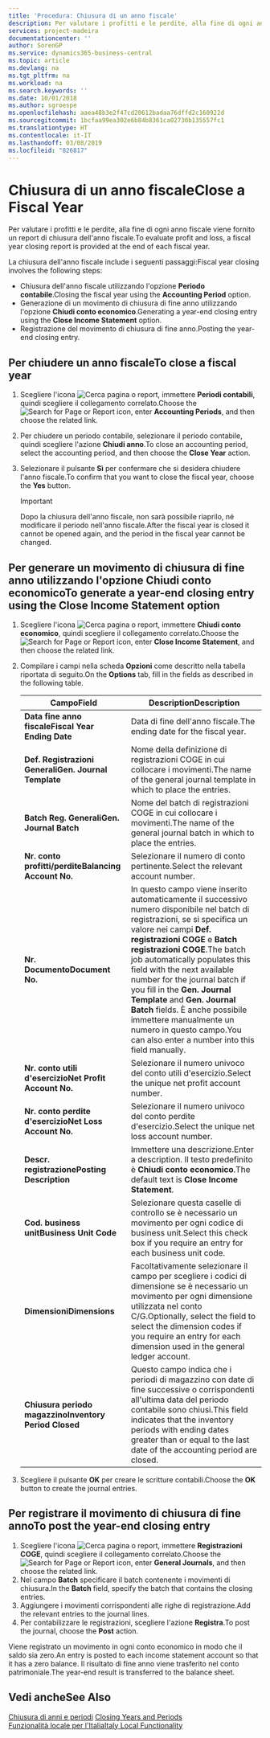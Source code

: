 ```yaml
---
title: 'Procedura: Chiusura di un anno fiscale'
description: Per valutare i profitti e le perdite, alla fine di ogni anno fiscale viene fornito un report di chiusura dell'anno fiscale.
services: project-madeira
documentationcenter: ''
author: SorenGP
ms.service: dynamics365-business-central
ms.topic: article
ms.devlang: na
ms.tgt_pltfrm: na
ms.workload: na
ms.search.keywords: ''
ms.date: 10/01/2018
ms.author: sgroespe
ms.openlocfilehash: aaea48b3e2f47cd20612badaa76dffd2c160922d
ms.sourcegitcommit: 1bcfaa99ea302e6b84b8361ca02730b135557fc1
ms.translationtype: HT
ms.contentlocale: it-IT
ms.lasthandoff: 03/08/2019
ms.locfileid: "826817"
---
```

# <a name="close-a-fiscal-year"></a><span data-ttu-id="64b26-103">Chiusura di un anno fiscale</span><span class="sxs-lookup"><span data-stu-id="64b26-103">Close a Fiscal Year</span></span>
<span data-ttu-id="64b26-104">Per valutare i profitti e le perdite, alla fine di ogni anno fiscale viene fornito un report di chiusura dell'anno fiscale.</span><span class="sxs-lookup"><span data-stu-id="64b26-104">To evaluate profit and loss, a fiscal year closing report is provided at the end of each fiscal year.</span></span>  

<span data-ttu-id="64b26-105">La chiusura dell'anno fiscale include i seguenti passaggi:</span><span class="sxs-lookup"><span data-stu-id="64b26-105">Fiscal year closing involves the following steps:</span></span>  

- <span data-ttu-id="64b26-106">Chiusura dell'anno fiscale utilizzando l'opzione **Periodo contabile**.</span><span class="sxs-lookup"><span data-stu-id="64b26-106">Closing the fiscal year using the **Accounting Period** option.</span></span>  
- <span data-ttu-id="64b26-107">Generazione di un movimento di chiusura di fine anno utilizzando l'opzione **Chiudi conto economico**.</span><span class="sxs-lookup"><span data-stu-id="64b26-107">Generating a year-end closing entry using the **Close Income Statement** option.</span></span>  
- <span data-ttu-id="64b26-108">Registrazione del movimento di chiusura di fine anno.</span><span class="sxs-lookup"><span data-stu-id="64b26-108">Posting the year-end closing entry.</span></span>  

## <a name="to-close-a-fiscal-year"></a><span data-ttu-id="64b26-109">Per chiudere un anno fiscale</span><span class="sxs-lookup"><span data-stu-id="64b26-109">To close a fiscal year</span></span>  

1.  <span data-ttu-id="64b26-110">Scegliere l'icona ![Cerca pagina o report](../../media/ui-search/search_small.png "icona Cerca pagina o report"), immettere **Periodi contabili**, quindi scegliere il collegamento correlato.</span><span class="sxs-lookup"><span data-stu-id="64b26-110">Choose the ![Search for Page or Report](../../media/ui-search/search_small.png "Search for Page or Report icon") icon, enter **Accounting Periods**, and then choose the related link.</span></span>  
2.  <span data-ttu-id="64b26-111">Per chiudere un periodo contabile, selezionare il periodo contabile, quindi scegliere l'azione **Chiudi anno**.</span><span class="sxs-lookup"><span data-stu-id="64b26-111">To close an accounting period, select the accounting period, and then choose the **Close Year** action.</span></span>  
3.  <span data-ttu-id="64b26-112">Selezionare il pulsante **Sì** per confermare che si desidera chiudere l'anno fiscale.</span><span class="sxs-lookup"><span data-stu-id="64b26-112">To confirm that you want to close the fiscal year, choose the **Yes** button.</span></span>  

    > [!IMPORTANT]  
    >  <span data-ttu-id="64b26-113">Dopo la chiusura dell'anno fiscale, non sarà possibile riaprilo, né modificare il periodo nell'anno fiscale.</span><span class="sxs-lookup"><span data-stu-id="64b26-113">After the fiscal year is closed it cannot be opened again, and the period in the fiscal year cannot be changed.</span></span>  

## <a name="to-generate-a-year-end-closing-entry-using-the-close-income-statement-option"></a><span data-ttu-id="64b26-114">Per generare un movimento di chiusura di fine anno utilizzando l'opzione Chiudi conto economico</span><span class="sxs-lookup"><span data-stu-id="64b26-114">To generate a year-end closing entry using the Close Income Statement option</span></span>  

1.  <span data-ttu-id="64b26-115">Scegliere l'icona ![Cerca pagina o report](../../media/ui-search/search_small.png "icona Cerca pagina o report"), immettere **Chiudi conto economico**, quindi scegliere il collegamento correlato.</span><span class="sxs-lookup"><span data-stu-id="64b26-115">Choose the ![Search for Page or Report](../../media/ui-search/search_small.png "Search for Page or Report icon") icon, enter **Close Income Statement**, and then choose the related link.</span></span>  
2.  <span data-ttu-id="64b26-116">Compilare i campi nella scheda **Opzioni** come descritto nella tabella riportata di seguito.</span><span class="sxs-lookup"><span data-stu-id="64b26-116">On the **Options** tab, fill in the fields as described in the following table.</span></span>  

    |<span data-ttu-id="64b26-117">Campo</span><span class="sxs-lookup"><span data-stu-id="64b26-117">Field</span></span>|<span data-ttu-id="64b26-118">Description</span><span class="sxs-lookup"><span data-stu-id="64b26-118">Description</span></span>|  
    |---------------------------------|---------------------------------------|  
    |<span data-ttu-id="64b26-119">**Data fine anno fiscale**</span><span class="sxs-lookup"><span data-stu-id="64b26-119">**Fiscal Year Ending Date**</span></span>|<span data-ttu-id="64b26-120">Data di fine dell'anno fiscale.</span><span class="sxs-lookup"><span data-stu-id="64b26-120">The ending date for the fiscal year.</span></span>|  
    |<span data-ttu-id="64b26-121">**Def. Registrazioni Generali**</span><span class="sxs-lookup"><span data-stu-id="64b26-121">**Gen. Journal Template**</span></span>|<span data-ttu-id="64b26-122">Nome della definizione di registrazioni COGE in cui collocare i movimenti.</span><span class="sxs-lookup"><span data-stu-id="64b26-122">The name of the general journal template in which to place the entries.</span></span>|  
    |<span data-ttu-id="64b26-123">**Batch Reg. Generali**</span><span class="sxs-lookup"><span data-stu-id="64b26-123">**Gen. Journal Batch**</span></span>|<span data-ttu-id="64b26-124">Nome del batch di registrazioni COGE in cui collocare i movimenti.</span><span class="sxs-lookup"><span data-stu-id="64b26-124">The name of the general journal batch in which to place the entries.</span></span>|  
    |<span data-ttu-id="64b26-125">**Nr. conto profitti/perdite**</span><span class="sxs-lookup"><span data-stu-id="64b26-125">**Balancing Account No.**</span></span>|<span data-ttu-id="64b26-126">Selezionare il numero di conto pertinente.</span><span class="sxs-lookup"><span data-stu-id="64b26-126">Select the relevant account number.</span></span>|  
    |<span data-ttu-id="64b26-127">**Nr. Documento**</span><span class="sxs-lookup"><span data-stu-id="64b26-127">**Document No.**</span></span>|<span data-ttu-id="64b26-128">In questo campo viene inserito automaticamente il successivo numero disponibile nel batch di registrazioni, se si specifica un valore nei campi **Def. registrazioni COGE** e **Batch registrazioni COGE**.</span><span class="sxs-lookup"><span data-stu-id="64b26-128">The batch job automatically populates this field with the next available number for the journal batch if you fill in the **Gen. Journal Template** and **Gen. Journal Batch** fields.</span></span> <span data-ttu-id="64b26-129">È anche possibile immettere manualmente un numero in questo campo.</span><span class="sxs-lookup"><span data-stu-id="64b26-129">You can also enter a number into this field manually.</span></span>|  
    |<span data-ttu-id="64b26-130">**Nr. conto utili d'esercizio**</span><span class="sxs-lookup"><span data-stu-id="64b26-130">**Net Profit Account No.**</span></span>|<span data-ttu-id="64b26-131">Selezionare il numero univoco del conto utili d'esercizio.</span><span class="sxs-lookup"><span data-stu-id="64b26-131">Select the unique net profit account number.</span></span>|  
    |<span data-ttu-id="64b26-132">**Nr. conto perdite d'esercizio**</span><span class="sxs-lookup"><span data-stu-id="64b26-132">**Net Loss Account No.**</span></span>|<span data-ttu-id="64b26-133">Selezionare il numero univoco del conto perdite d'esercizio.</span><span class="sxs-lookup"><span data-stu-id="64b26-133">Select the unique net loss account number.</span></span>|  
    |<span data-ttu-id="64b26-134">**Descr. registrazione**</span><span class="sxs-lookup"><span data-stu-id="64b26-134">**Posting Description**</span></span>|<span data-ttu-id="64b26-135">Immettere una descrizione.</span><span class="sxs-lookup"><span data-stu-id="64b26-135">Enter a description.</span></span> <span data-ttu-id="64b26-136">Il testo predefinito è **Chiudi conto economico**.</span><span class="sxs-lookup"><span data-stu-id="64b26-136">The default text is **Close Income Statement**.</span></span>|  
    |<span data-ttu-id="64b26-137">**Cod. business unit**</span><span class="sxs-lookup"><span data-stu-id="64b26-137">**Business Unit Code**</span></span>|<span data-ttu-id="64b26-138">Selezionare questa caselle di controllo se è necessario un movimento per ogni codice di business unit.</span><span class="sxs-lookup"><span data-stu-id="64b26-138">Select this check box if you require an entry for each business unit code.</span></span>|  
    |<span data-ttu-id="64b26-139">**Dimensioni**</span><span class="sxs-lookup"><span data-stu-id="64b26-139">**Dimensions**</span></span>|<span data-ttu-id="64b26-140">Facoltativamente selezionare il campo per scegliere i codici di dimensione se è necessario un movimento per ogni dimensione utilizzata nel conto C/G.</span><span class="sxs-lookup"><span data-stu-id="64b26-140">Optionally, select the field to select the dimension codes if you require an entry for each dimension used in the general ledger account.</span></span>|  
    |<span data-ttu-id="64b26-141">**Chiusura periodo magazzino**</span><span class="sxs-lookup"><span data-stu-id="64b26-141">**Inventory Period Closed**</span></span>|<span data-ttu-id="64b26-142">Questo campo indica che i periodi di magazzino con date di fine successive o corrispondenti all'ultima data del periodo contabile sono chiusi.</span><span class="sxs-lookup"><span data-stu-id="64b26-142">This field indicates that the inventory periods with ending dates greater than or equal to the last date of the accounting period are closed.</span></span>|  

3.  <span data-ttu-id="64b26-143">Scegliere il pulsante **OK** per creare le scritture contabili.</span><span class="sxs-lookup"><span data-stu-id="64b26-143">Choose the **OK**  button to create the journal entries.</span></span>  

## <a name="to-post-the-year-end-closing-entry"></a><span data-ttu-id="64b26-144">Per registrare il movimento di chiusura di fine anno</span><span class="sxs-lookup"><span data-stu-id="64b26-144">To post the year-end closing entry</span></span>  

1.  <span data-ttu-id="64b26-145">Scegliere l'icona ![Cerca pagina o report](../../media/ui-search/search_small.png "Cerca pagina o report"), immettere **Registrazioni COGE**, quindi scegliere il collegamento correlato.</span><span class="sxs-lookup"><span data-stu-id="64b26-145">Choose the ![Search for Page or Report](../../media/ui-search/search_small.png "Search for Page or Report icon") icon, enter **General Journals**, and then choose the related link.</span></span>  
2.  <span data-ttu-id="64b26-146">Nel campo **Batch** specificare il batch contenente i movimenti di chiusura.</span><span class="sxs-lookup"><span data-stu-id="64b26-146">In the **Batch** field, specify the batch that contains the closing entries.</span></span>  
3.  <span data-ttu-id="64b26-147">Aggiungere i movimenti corrispondenti alle righe di registrazione.</span><span class="sxs-lookup"><span data-stu-id="64b26-147">Add the relevant entries to the journal lines.</span></span>  
4.  <span data-ttu-id="64b26-148">Per contabilizzare le registrazioni, scegliere l'azione **Registra**.</span><span class="sxs-lookup"><span data-stu-id="64b26-148">To post the journal, choose the **Post** action.</span></span>  

<span data-ttu-id="64b26-149">Viene registrato un movimento in ogni conto economico in modo che il saldo sia zero.</span><span class="sxs-lookup"><span data-stu-id="64b26-149">An entry is posted to each income statement account so that it has a zero balance.</span></span> <span data-ttu-id="64b26-150">Il risultato di fine anno viene trasferito nel conto patrimoniale.</span><span class="sxs-lookup"><span data-stu-id="64b26-150">The year-end result is transferred to the balance sheet.</span></span>  

## <a name="see-also"></a><span data-ttu-id="64b26-151">Vedi anche</span><span class="sxs-lookup"><span data-stu-id="64b26-151">See Also</span></span>  
 <span data-ttu-id="64b26-152">[Chiusura di anni e periodi](../../year-close-years-periods.md) </span><span class="sxs-lookup"><span data-stu-id="64b26-152">[Closing Years and Periods](../../year-close-years-periods.md) </span></span>  
 [<span data-ttu-id="64b26-153">Funzionalità locale per l'Italia</span><span class="sxs-lookup"><span data-stu-id="64b26-153">Italy Local Functionality</span></span>](italy-local-functionality.md)
